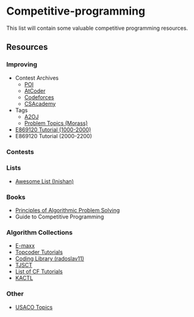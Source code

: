 # Competitive-programming

This list will contain some valuable competitive programming resources.
## Resources
### Improving
* Contest Archives  
   	* [POI](https://szkopul.edu.pl/portal/problemset_eng)
    * [AtCoder](https://beta.atcoder.jp/contests/archive)
    * [Codeforces](http://codeforces.com/problemset)
    * [CSAcademy](https://csacademy.com/contest/archive/) 
* Tags
    * [A2OJ](https://a2oj.com/)
    * [Problem Topics (Morass)](http://codeforces.com/blog/entry/55274)
* [E869120 Tutorial (1000-2000)](http://codeforces.com/blog/entry/53341)
* E869120 Tutorial (2000-2200)
### Contests

### Lists
  * [Awesome List (Inishan)](http://codeforces.com/blog/entry/23054)

### Books
  * [Principles of Algorithmic Problem Solving](http://www.csc.kth.se/~jsannemo/slask/main.pdf)
  * Guide to Competitive Programming

### Algorithm Collections
  * [E-maxx](https://e-maxx-eng.appspot.com/)
  * [Topcoder Tutorials](http://www.topcoder.com/community/data-science/data-science-tutorials/)
  * [Coding Library (radoslav11)](https://github.com/radoslav11/Coding-Library?files=1)
  * [TJSCT](https://activities.tjhsst.edu/sct/)
  * [List of CF Tutorials](http://codeforces.com/blog/entry/57282)
  * [KACTL](https://github.com/kth-competitive-programming/kactl)
  
### Other
  * [USACO Topics](https://www.quora.com/What-topics-algorithms-should-be-mastered-to-pass-each-of-the-four-divisions-of-USACO)


